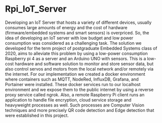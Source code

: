 # Rpi_IoT_Server

Developing an IoT Server that hosts a variety of different devices, usually consumes large amounts of energy and the cost of hardware (firmware/embedded systems and smart sensors) is overpriced. So, the idea of developing an IoT server with low budget and low power consumption was considered as a challenging task. The solution we developed for the term project of postgraduate Embedded Systems class of 2020, aims to alleviate this problem by using a low-power consumption Raspberry pi 4 as a server and an Arduino UNO with sensors. This is a low-cost hardware and software solution to monitor and store sensor data, but also control servos and motors from the local network and/or remotely via the internet. For our implementation we created a docker environment where containers such as MQTT, NodeRed, InfluxDB, Grafana, and Portainer were installed. These docker services run to our localhost environment and we expose them to the public internet by using a reverse proxy service called ngrok. Also, a remote Raspberry Pi client runs an application to handle file encryption, cloud service storage and heavyweight processes as well. Such processes are Computer Vision techniques and more precisely QR code detection and Edge detection that were established in this project.
